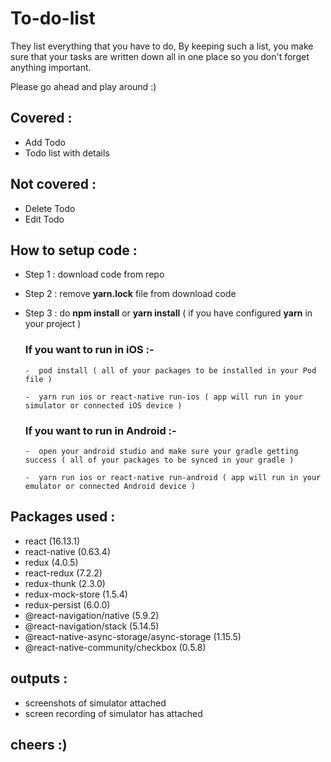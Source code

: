 # To-do-list
They list everything that you have to do, By keeping such a list, you make sure that your tasks are written down all in one place so you don't forget anything important.

Please go ahead and play around  :)

## Covered :

  - Add Todo
  - Todo list with details

## Not covered :

  - Delete Todo
  - Edit Todo
  
## How to setup code :

- Step 1 : 	download code from repo

- Step 2 : 	remove **yarn.lock** file from download code

- Step 3 : 	do **npm install** or **yarn install** ( if you have configured **yarn** in your project )

  ### If you want to run in iOS :-

      -  pod install ( all of your packages to be installed in your Pod file )

      -  yarn run ios or react-native run-ios ( app will run in your simulator or connected iOS device )
      
      
  ### If you want to run in Android :-

      -  open your android studio and make sure your gradle getting success ( all of your packages to be synced in your gradle )

      -  yarn run ios or react-native run-android ( app will run in your emulator or connected Android device )
      
 
 ## Packages used :

  - react (16.13.1)
  - react-native (0.63.4)
  - redux (4.0.5)
  - react-redux (7.2.2)
  - redux-thunk (2.3.0)
  - redux-mock-store (1.5.4)
  - redux-persist (6.0.0)
  - @react-navigation/native (5.9.2)
  - @react-navigation/stack (5.14.5)
  - @react-native-async-storage/async-storage (1.15.5)
  - @react-native-community/checkbox (0.5.8)
  
  ## outputs :

  - screenshots of simulator attached
  - screen recording of simulator has attached

## cheers :)
